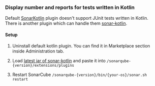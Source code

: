 ### Display number and reports for tests written in Kotlin

Default [SonarKotlin](https://docs.sonarqube.org/display/PLUG/SonarKotlin) plugin doesn't support JUnit tests written in Kotlin.
There is another plugin which can handle them [sonar-kotlin](https://github.com/arturbosch/sonar-kotlin).

#### Setup

1) Uninstall default kotlin plugin. You can find it in Marketplace section inside Administration tab.

2) Load [latest jar of sonar-kotlin](https://github.com/arturbosch/sonar-kotlin/releases) and paste it into 
`/sonarqube-{version}/extensions/plugins`

3) Restart SonarCube 
`/sonarqube-{version}/bin/{your-os}/sonar.sh restart`
